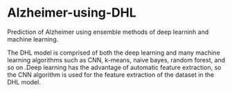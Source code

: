 # Alzheimer-using-DHL
Prediction of Alzheimer using ensemble methods of deep learninh and machine learning. 


The DHL model is comprised of both the  deep learning  and many machine learning algorithms such as CNN, k-means, naive bayes, random forest, and so on .Deep learning has the advantage of automatic feature extraction, so the CNN algorithm is used for the feature extraction of the dataset in the DHL model.
